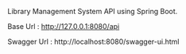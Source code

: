 Library Management System API using Spring Boot.

Base Url : http://127.0.0.1:8080/api

Swagger Url : http://localhost:8080/swagger-ui.html
